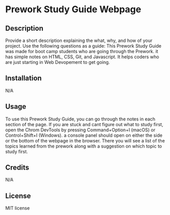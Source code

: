 # Prework Study Guide Webpage

## Description

Provide a short description explaining the what, why, and how of your project. Use the following questions as a guide:
This Prework Study Guide was made for boot camp students who are going through the Prework. it has simple notes on HTML, CSS, Git, and Javascript. It helps coders who are just starting in Web Devopement to get going.

## Installation

N/A

## Usage

To use this Prework Study Guide, you can go through the notes in each section of the page. If you are stuck and cant figure out what to study first, open the Chrom DevTools by pressing Command+Option+I (macOS) or Control+Shift+I (Windows). a console panel should open on either the side or the bottom of the webpage in the browser. There you will see a list of the topics learned from the prework along with a suggestion on which topic to study first.

## Credits

N/A

## License

MIT license
